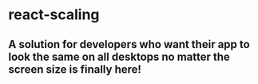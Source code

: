 ﻿# react-scaling
## A solution for developers who want their app to look the same on all desktops no matter the screen size is finally here!

